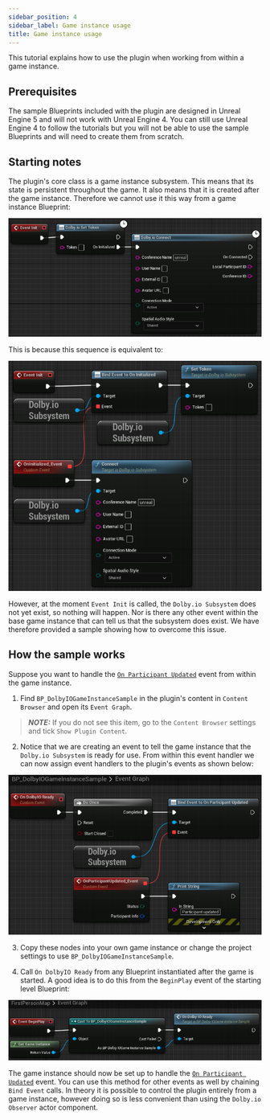 ```yaml
---
sidebar_position: 4
sidebar_label: Game instance usage
title: Game instance usage
---
```


This tutorial explains how to use the plugin when working from within a game instance.

## Prerequisites

The sample Blueprints included with the plugin are designed in Unreal Engine 5 and will not work with Unreal Engine 4. You can still use Unreal Engine 4 to follow the tutorials but you will not be able to use the sample Blueprints and will need to create them from scratch.

## Starting notes

The plugin's core class is a game instance subsystem. This means that its state is persistent throughout the game. It also means that it is created after the game instance. Therefore we cannot use it this way from a game instance Blueprint:

![](../../static/img/game-instance-wrong.png)

This is because this sequence is equivalent to:

![](../../static/img/game-instance-wrong2.png)

However, at the moment `Event Init` is called, the `Dolby.io Subsystem` does not yet exist, so nothing will happen. Nor is there any other event within the base game instance that can tell us that the subsystem does exist. We have therefore provided a sample showing how to overcome this issue.

## How the sample works

Suppose you want to handle the [`On Participant Updated`](../blueprints/Events/on-participant-updated) event from within the game instance.

1. Find `BP_DolbyIOGameInstanceSample` in the plugin's content in `Content Browser` and open its `Event Graph`.

> **_NOTE:_** If you do not see this item, go to the `Content Browser` settings and tick `Show Plugin Content`.

2. Notice that we are creating an event to tell the game instance that the `Dolby.io Subsystem` is ready for use. From within this event handler we can now assign event handlers to the plugin's events as shown below:

![](../../static/img/game-instance-eg.png)

3. Copy these nodes into your own game instance or change the project settings to use `BP_DolbyIOGameInstanceSample`.

4. Call `On DolbyIO Ready` from any Blueprint instantiated after the game is started. A good idea is to do this from the `BeginPlay` event of the starting level Blueprint:

![](../../static/img/game-instance-level-eg.png)

The game instance should now be set up to handle the [`On Participant Updated`](../blueprints/Events/on-participant-updated) event. You can use this method for other events as well by chaining `Bind Event` calls. In theory it is possible to control the plugin entirely from a game instance, however doing so is less convenient than using the `Dolby.io Observer` actor component.
